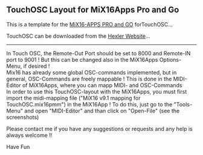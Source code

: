## TouchOSC Layout for MiX16Apps Pro and Go     
This is a template for the [MiX16-APPS PRO and GO](/www.mix16apps.com/) forTouchOSC...

TouchOSC can be downloaded from the [Hexler Website](https://hexler.net/touchosc)...  

---
In Touch OSC, the Remote-Out Port should be set to 8000 and Remote-IN port to 9001 ! But this can be changed also in the MiX16Apps Options-Menu, if desired !     
Mix16 has already some global OSC-commands implemented, but in general, OSC-Commands are freely mappable ! This is done in the MIDI-Editor of MiX16Apps, where you can mapp MIDI- and OSC-Commands     
In order to use this TouchOSC-layout with the MiX16Apps, you must first import the midi-mapping file ("MiX16 v9.1 mapping for TouchOSC.mix16pmm") in the MiX16App ! To do this, just go to the "Tools-Menu" and open "MIDI-Editor" and than click on "Open-File"  (see the screenshots)

Please contact me if you have any suggestions or requests and any help is always welcome !!

Have Fun

